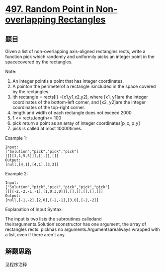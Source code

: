 # [497. Random Point in Non-overlapping Rectangles](https://leetcode-cn.com/problems/random-point-in-non-overlapping-rectangles/)

## 题目

Given a list of non-overlapping axis-aligned rectangles rects, write a function pick which randomly and uniformily picks an integer point in the spacecovered by the rectangles.

Note:

1. An integer pointis a point that has integer coordinates.
1. A pointon the perimeterof a rectangle isincluded in the space covered by the rectangles.
1. ith rectangle = rects[i] =[x1,y1,x2,y2], where [x1, y1]are the integer coordinates of the bottom-left corner, and [x2, y2]are the integer coordinates of the top-right corner.
1. length and width of each rectangle does not exceed 2000.
1. 1 <= rects.length<= 100
1. pick return a point as an array of integer coordinates[p_x, p_y]
1. pick is called at most 10000times.

Example 1:

```text
Input:
["Solution","pick","pick","pick"]
[[[[1,1,5,5]]],[],[],[]]
Output:
[null,[4,1],[4,1],[3,3]]
```

Example 2:

```text
Input:
["Solution","pick","pick","pick","pick","pick"]
[[[[-2,-2,-1,-1],[1,0,3,0]]],[],[],[],[],[]]
Output:
[null,[-1,-2],[2,0],[-2,-1],[3,0],[-2,-2]]
```

Explanation of Input Syntax:

The input is two lists:the subroutines calledand theirarguments.Solution'sconstructor has one argument, the array of rectangles rects. pickhas no arguments.Argumentsarealways wrapped with a list, even if there aren't any.

## 解题思路

见程序注释
